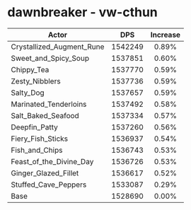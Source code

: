 # dawnbreaker - vw-cthun
| Actor | DPS | Increase |
|---|:---:|:---:|
|Crystallized_Augment_Rune|1542249|0.89%|
|Sweet_and_Spicy_Soup|1537851|0.60%|
|Chippy_Tea|1537770|0.59%|
|Zesty_Nibblers|1537736|0.59%|
|Salty_Dog|1537657|0.59%|
|Marinated_Tenderloins|1537492|0.58%|
|Salt_Baked_Seafood|1537334|0.57%|
|Deepfin_Patty|1537260|0.56%|
|Fiery_Fish_Sticks|1536937|0.54%|
|Fish_and_Chips|1536743|0.53%|
|Feast_of_the_Divine_Day|1536726|0.53%|
|Ginger_Glazed_Fillet|1536617|0.52%|
|Stuffed_Cave_Peppers|1533087|0.29%|
|Base|1528690|0.00%|
